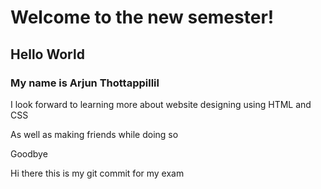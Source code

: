 <h1>Welcome to the new semester!</h1>
<h2>Hello World</h2>
<h3>My name is Arjun Thottappillil</h3>
<p>I look forward to learning more about website designing using HTML and CSS</p>
<p>As well as making friends while doing so</p>
<p>Goodbye</p>

<p>Hi there this is my git commit for my exam</p>
